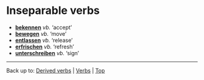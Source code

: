 # Inseparable verbs

- **[bekennen](b/be/bekennen.md)** *vb.* ‘accept’
- **[bewegen](b/be/bewegen.md)** *vb.* ‘move’
- **[entlassen](e/en/entlassen.md)** *vb.* ‘release’
- **[erfrischen](e/er/erfrischen.md)** *vb.* ‘refresh’
- **[unterschreiben](u/un/unterschreiben.md)** *vb.* ‘sign’

----

Back up to: [Derived verbs](derivedVerbs.md) | [Verbs](index.md) | [Top](../index.md)
